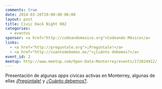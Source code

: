 ```yaml
---
comments: true
date: 2014-03-26T19:00:00-06:00
layout: post
title: Civic Hack Night 002
categories:
  - eventos
sponsor: <a href="http://codeandomexico.org">Codeando México</a>
links:
  - <a href="http://preguntale.org">¡Pregúntale!</a>
  - <a href="http://cuantodebemos.mx/">¿Cuánto debemos?</a>
event_id: 2
meetup: http://www.meetup.com/Open-Data-Monterrey/events/172024912/
---
```


Presentación de algunas *apps* cívicas activas en Monterrey, algunas de ellas
[¡Pregúntale!][Preguntale] y [¿Cuánto debemos?][CuantoDebemos].

[Preguntale]: http://preguntale.org
[CuantoDebemos]: http://cuantodebemos.mx/
